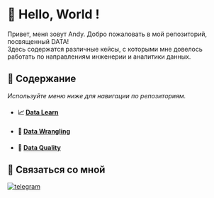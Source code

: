 # 👋 Hello, World !
Привет, меня зовут Andy. Добро пожаловать в мой репозиторий, посвященный DATA!  
Здесь содержатся различные кейсы, с которыми мне довелось работать по направлениям инженерии и аналитики данных.  

## 

## 📜 Содержание
_Используйте меню ниже для навигации по репозиториям._

- #### 📈 [Data Learn](https://github.com/adrianhel/datalearn/)
- #### 🌱 [Data Wrangling](https://github.com/adrianhel/data_wrangling_exercises)
- #### 🔎 [Data Quality](https://github.com/adrianhel/data_quality)

## 🤝 Связаться со мной
[![telegram](https://img.shields.io/badge/telegram-adrianhel-blue?logo=telegram)](https://t.me/adrianhel)